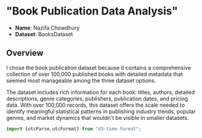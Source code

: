 # "Book Publication Data Analysis"

- **Name**: Nazifa Chowdhury
- **Dataset**: BooksDataset

## Overview

I chose the book publication dataset because it contains a comprehensive collection of over 100,000 published books with detailed metadata that seemed most manageable among the three dataset options. 

The dataset includes rich information for each book: titles, authors, detailed descriptions, genre categories, publishers, publication dates, and pricing data. With over 100,000 records, this dataset offers the scale needed to identify meaningful statistical patterns in publishing industry trends, popular genres, and market dynamics that wouldn't be visible in smaller datasets.

```js
import {utcParse,utcFormat} from "d3-time-format";
```